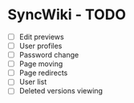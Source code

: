 SyncWiki - TODO
===============

+ [ ] Edit previews
+ [ ] User profiles
+ [ ] Password change
+ [ ] Page moving
+ [ ] Page redirects
+ [ ] User list
+ [ ] Deleted versions viewing